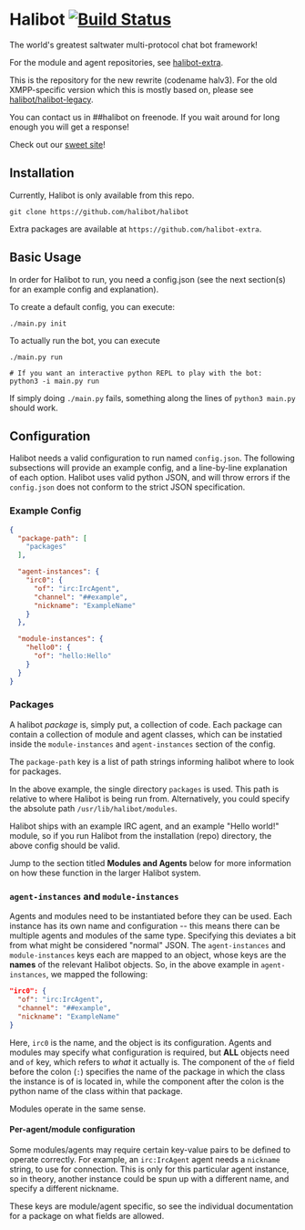 # Halibot [![Build Status](https://travis-ci.org/Halibot/halibot.svg)](https://travis-ci.org/Halibot/halibot)
The world's greatest saltwater multi-protocol chat bot framework!

For the module and agent repositories, see [halibot-extra](https://github.com/halibot-extra).

This is the repository for the new rewrite (codename halv3). For the old XMPP-specific version which this is mostly based on, please see [halibot/halibot-legacy](http://github.com/halibot/halibot-legacy).

You can contact us in ##halibot on freenode. If you wait around for long enough you will get a response!

Check out our [sweet site](https://halibot.github.io)!

## Installation

Currently, Halibot is only available from this repo.

```
git clone https://github.com/halibot/halibot
```

Extra packages are available at `https://github.com/halibot-extra`.

## Basic Usage

In order for Halibot to run, you need a config.json (see the next section(s) for an example config and explanation).

To create a default config, you can execute:

```
./main.py init
```

To actually run the bot, you can execute
```
./main.py run

# If you want an interactive python REPL to play with the bot:
python3 -i main.py run
```
If simply doing `./main.py` fails, something along the lines of `python3 main.py` should work.

## Configuration

Halibot needs a valid configuration to run named `config.json`.
The following subsections will provide an example config, and a line-by-line explanation of each option.
Halibot uses valid python JSON, and will throw errors if the `config.json` does not conform to the strict JSON specification.

### Example Config

```json
{
  "package-path": [
    "packages"
  ],

  "agent-instances": {
    "irc0": {
      "of": "irc:IrcAgent",
      "channel": "##example",
      "nickname": "ExampleName"
    }
  },

  "module-instances": {
    "hello0": {
      "of": "hello:Hello"
    }
  }
}
```

### Packages

A halibot *package* is, simply put, a collection of code.
Each package can contain a collection of module and agent classes, which can be instatied inside the `module-instances` and `agent-instances` section of the config.

The `package-path` key is a list of path strings informing halibot where to look for packages.

In the above example, the single directory `packages` is used.
This path is relative to where Halibot is being run from.
Alternatively, you could specify the absolute path `/usr/lib/halibot/modules`.

Halibot ships with an example IRC agent, and an example "Hello world!" module, so if you run Halibot from the installation (repo) directory, the above config should be valid.

Jump to the section titled **Modules and Agents** below for more information on how these function in the larger Halibot system.

### `agent-instances` and `module-instances`

Agents and modules need to be instantiated before they can be used.
Each instance has its own name and configuration -- this means there can be multiple agents and modules of the same type.
Specifying this deviates a bit from what might be considered "normal" JSON.
The `agent-instances` and `module-instances` keys each are mapped to an object, whose keys are the **names** of the relevant Halibot objects.
So, in the above example in `agent-instances`, we mapped the following:

```json
"irc0": {
  "of": "irc:IrcAgent",
  "channel": "##example",
  "nickname": "ExampleName"
}
```

Here, `irc0` is the name, and the object is its configuration.
Agents and modules may specify what configuration is required, but **ALL** objects need and `of` key, which refers to *what* it actually is.
The component of the `of` field before the colon (`:`) specifies the name of the package in which the class the instance is of is located in,
while the component after the colon is the python name of the class within that package.

Modules operate in the same sense.

#### Per-agent/module configuration

Some modules/agents may require certain key-value pairs to be defined to operate correctly.
For example, an `irc:IrcAgent` agent needs a `nickname` string, to use for connection.
This is only for this particular agent instance, so in theory, another instance could be spun up with a different name, and specify a different nickname.

These keys are module/agent specific, so see the individual documentation for a package on what fields are allowed.
